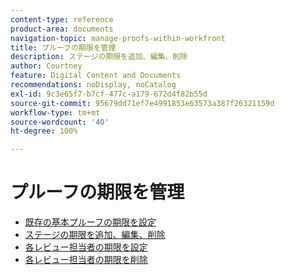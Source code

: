 ```yaml
---
content-type: reference
product-area: documents
navigation-topic: manage-proofs-within-workfront
title: プルーフの期限を管理
description: ステージの期限を追加、編集、削除
author: Courtney
feature: Digital Content and Documents
recommendations: noDisplay, noCatalog
exl-id: 9c3e65f7-b7cf-477c-a179-672d4f82b55d
source-git-commit: 95679dd71ef7e4991853e63573a387f26321159d
workflow-type: tm+mt
source-wordcount: '40'
ht-degree: 100%

---
```


# プルーフの期限を管理

* [既存の基本プルーフの期限を設定](../../../../review-and-approve-work/proofing/managing-proofs-within-workfront/manage-proof-deadlines/set-deadline-basic-proof.md)
* [ステージの期限を追加、編集、削除](../../../../review-and-approve-work/proofing/managing-proofs-within-workfront/manage-proof-deadlines/add-edit-delete-deadline.md)
* [各レビュー担当者の期限を設定](../../../../review-and-approve-work/proofing/managing-proofs-within-workfront/manage-proof-deadlines/set-individual-deadlines.md)
* [各レビュー担当者の期限を削除](../../../../review-and-approve-work/proofing/managing-proofs-within-workfront/manage-proof-deadlines/remove-individual-deadlines.md)
